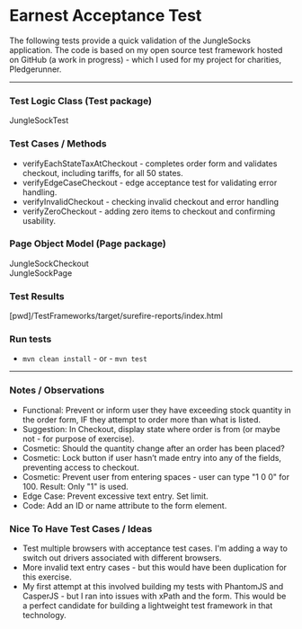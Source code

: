 Earnest Acceptance Test
=======================

The following tests provide a quick validation of the JungleSocks application. The code is based on my open source test framework hosted on GitHub (a work in progress) - which I used for my project for charities, Pledgerunner.

<hr>

### Test Logic Class (Test package)
JungleSockTest

### Test Cases / Methods 
* verifyEachStateTaxAtCheckout - completes order form and validates checkout, including tariffs, for all 50 states.
* verifyEdgeCaseCheckout - edge acceptance test for validating error handling.
* verifyInvalidCheckout - checking invalid checkout and error handling
* verifyZeroCheckout - adding zero items to checkout and confirming usability.

### Page Object Model (Page package)
JungleSockCheckout<br>
JungleSockPage

### Test Results
[pwd]/TestFrameworks/target/surefire-reports/index.html

### Run tests
* `mvn clean install` - or - `mvn test`

<hr>

### Notes / Observations
* Functional: Prevent or inform user they have exceeding stock quantity in the order form, IF they attempt to order more than what is listed.
* Suggestion: In Checkout, display state where order is from (or maybe not - for purpose of exercise).
* Cosmetic: Should the quantity change after an order has been placed? 
* Cosmetic: Lock button if user hasn’t made entry into any of the fields, preventing access to checkout.
* Cosmetic: Prevent user from entering spaces - user can type "1 0 0" for 100. Result: Only "1" is used.
* Edge Case: Prevent excessive text entry. Set limit.
* Code: Add an ID or name attribute to the form element.

### Nice To Have Test Cases / Ideas
* Test multiple browsers with acceptance test cases. I'm adding a way to switch out drivers associated with different browsers.
* More invalid text entry cases - but this would have been duplication for this exercise.
* My first attempt at this involved building my tests with PhantomJS and CasperJS - but I ran into issues with xPath and the form. This would be a perfect candidate for building a lightweight test framework in that technology.  




 


